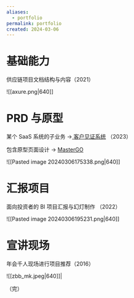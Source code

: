```yaml
---
aliases:
  - portfolio
permalink: portfolio
created: 2024-03-06
---
```

# 基础能力

供应链项目文档结构与内容（2021）

![[axure.png|640]]

# PRD 与原型

某个 SaaS 系统的子业务 →[ 客户见证系统](https://nottediaurora.notion.site/dc03828852984abb9f53bfd1ba7b790e#2e3a15bb27954820b24a8aecc892f29b) （2023）

包含原型页面设计 → [MasterGO](https://mastergo.com/goto/neOKHjca?page_id=M&file=81727106642573)

![[Pasted image 20240306175338.png|640]]

# 汇报项目

面向投资者的 BI 项目汇报与幻灯制作 （2022）

![[Pasted image 20240306195231.png|640]]

# 宣讲现场

年会千人现场进行项目推荐（2016）

![[zbb_mk.jpeg|640]]|

（完）